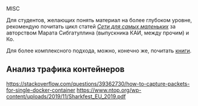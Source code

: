 MISC

Для студентов, желающих понять материал на более глубоком уровне, рекомендую почитать цикл статей [_Сети для самых маленьких_](http://linkmeup.ru/sdsm/) за авторством Марата Сибгатуллина \(выпускника КАИ, между прочим\) и Ко. 

Для более комплексного подхода, можно, конечно же, почитать [книги](http://linkmeup.ru/page/bb).


## Анализ трафика контейнеров
https://stackoverflow.com/questions/39362730/how-to-capture-packets-for-single-docker-container
https://www.ntop.org/wp-content/uploads/2019/11/Sharkfest_EU_2019.pdf